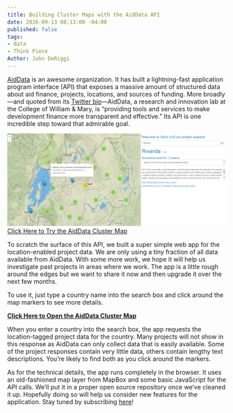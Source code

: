 ```yaml
---
title: Building Cluster Maps with the AidData API
date: 2016-09-13 08:13:00 -04:00
published: false
tags:
- data
- Think Piece
Author: John DeRiggi
---
```


[AidData](http://aiddata.org/) is an awesome organization. It has built a lightning-fast application program interface (API) that exposes a massive amount of structured data about aid finance, projects, locations, and sources of funding. More broadly—and quoted from its [Twitter bio](https://twitter.com/AidData?ref_src=twsrc%5Egoogle%7Ctwcamp%5Eserp%7Ctwgr%5Eauthor)—AidData, a research and innovation lab at the College of William & Mary, is “providing tools and services to make development finance more transparent and effective.” Its API is one incredible step toward that admirable goal.

<!--more-->

![aiddataclient.PNG](/uploads/aiddataclient.PNG)
[Click Here to Try the AidData Cluster Map](http://daiblogviz.s3-website-us-east-1.amazonaws.com/)

To scratch the surface of this API, we built a super simple web app for the location-enabled project data. We are only using a tiny fraction of all data available from AidData. With some more work, we hope it will help us investigate past projects in areas where we work. The app is a little rough around the edges but we want to share it now and then upgrade it over the next few months.

To use it, just type a country name into the search box and click around the map markers to see more details.

**[Click Here to Open the AidData Cluster Map](http://daiblogviz.s3-website-us-east-1.amazonaws.com/)**

When you enter a country into the search box, the app requests the location-tagged project data for the country. Many projects will not show in this response as AidData can only collect data that is easily available. Some of the project responses contain very little data, others contain lengthy text descriptions. You’re likely to find both as you click around the markers.

As for the technical details, the app runs completely in the browser. It uses an old-fashioned map layer from MapBox and some basic JavaScript for the API calls. We’ll put it in a proper open source repository once we’ve cleaned it up. Hopefully doing so will help us consider new features for the application. Stay tuned by subscribing [here](https://confirmsubscription.com/h/r/066AFBA15492935C)!
